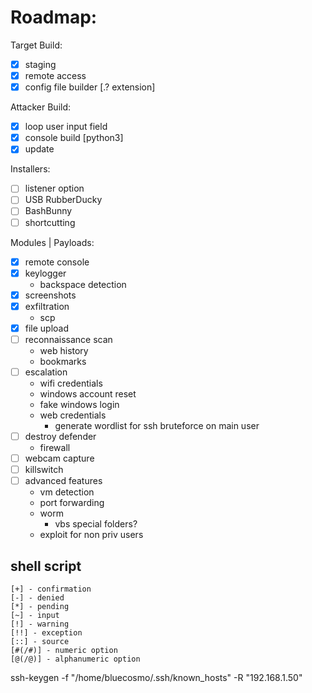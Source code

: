 # Roadmap:
Target Build:
- [x] staging
- [x] remote access
- [x] config file builder [.? extension]

Attacker Build:
- [x] loop user input field
- [x] console build [python3]
- [x] update

Installers:
- [ ] listener option
- [ ] USB RubberDucky
- [ ] BashBunny
- [ ] shortcutting

Modules | Payloads:
- [x] remote console
- [x] keylogger
	- backspace detection
- [x] screenshots
- [x] exfiltration
	- scp
- [x] file upload
- [ ] reconnaissance scan
	- web history
	- bookmarks
- [ ] escalation
	- wifi credentials
	- windows account reset
	- fake windows login
	- web credentials
		- generate wordlist for ssh bruteforce on main user
- [ ] destroy defender
	- firewall
- [ ] webcam capture
- [ ] killswitch
- [ ] advanced features
	- vm detection
	- port forwarding
	- worm
		- vbs special folders?
	- exploit for non priv users

## shell script
```
[+] - confirmation
[-] - denied
[*] - pending
[~] - input
[!] - warning
[!!] - exception
[::] - source
[#(/#)] - numeric option
[@(/@)] - alphanumeric option
```

ssh-keygen -f "/home/bluecosmo/.ssh/known_hosts" -R "192.168.1.50"